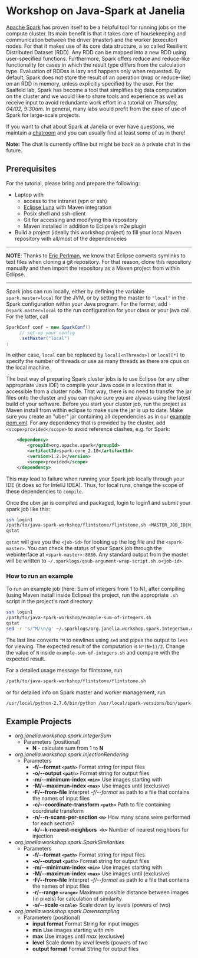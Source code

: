# Workshop on Java-Spark at Janelia

[Apache Spark](https://spark.apache.org/) has proven itself to be a helpful tool for running jobs on the 
compute cluster.  Its main benefit is that it takes care of housekeeping and communication between the driver (master)
and the worker (executor) nodes.  For that it makes use of its core data structure, a so called Resilient Distributed 
Dataset (RDD). Any RDD can be mapped into a new RDD using user-specified functions.  Furthermore, Spark offers reduce
and reduce-like functionality for cases in which the result type differs from the calculation type.  Evaluation of RDDss
is lazy and happens only when requested. By default, Spark does not store the result of an operation (map or reduce-like)
on an RDD in memory, unless explicitly specified by the user.  For the Saalfeld lab, Spark has become a tool that
simplifies big data computation on the cluster and we would like to share tools and experience as well as receive
input to avoid redundante work effort in a tutorial on *Thursday, 04/02, 9:30am*.  In general, many labs would profit 
from the ease of use of Spark for large-scale projects.

If you want to chat about Spark at Janelia or ever have questions, we maintain a [chatroom](https://gitter.im/freeman-lab/spark-janelia) and you can usually find at least some of us in there!

**Note:** The chat is currently offline but might be back as a private chat in the future.

## Prerequisites

For the tutorial, please bring and prepare the following:
 - Laptop with
    - access to the intranet (vpn or ssh)
    - [Eclipse Luna](https://www.eclipse.org/downloads/packages/eclipse-ide-java-developers/lunasr2) with Maven integration
    - Posix shell and ssh-client
    - Git for accessing and modifying this repository
    - Maven installed in addition to Eclipse's m2e plugin
 - Build a project (ideally this workshop project) to fill your local Maven repository with all/most of the dependenceies

***
**NOTE**: Thanks to [Eric Perlman](https://github.com/perlman), we know that Eclipse converts symlinks to text
files when cloning a git repository. For that reason, clone this repository manually and then import the repository
as a Maven project from within Eclipse.
***

Spark jobs can run locally, either by defining the variable `spark.master=local` for the JVM, or by setting the
master to `"local"` in the Spark configuration within your Java program.  For the former, add `-Dspark.master=local`
to the run configuration for your class or your java call.  For the latter, call
```Java
SparkConf conf = new SparkConf()
     // set-up your config
     .setMaster("local")
;
```
In either case, `local` can be replaced by `local[<nThreads>]` or `local[*]` to specify the number of threads or use as
many threads as there are cpus on the local machine.

The best way of preparing Spark cluster jobs is to use Eclipse (or any  other appropriate Java IDE) to compile your
Java code in a location that is accessible from a cluster node.  That way, there is no need to transfer the jar files
onto the cluster and you can make sure you are alywas using the latest build of your software.  Before you start your
cluster job, run the project as Maven install from within eclipse to make sure the jar is up to date.  Make sure you
create an "uber" jar containing all dependencies as in our
[example pom.xml](https://github.com/saalfeldlab/java-spark-workshop/blob/master/pom.xml#L49-87). For any dependency
that is provided by the cluster, add `<scope>provided</scope>` to avoid reference clashes, e.g. for Spark:
```XML
  	<dependency>
  		<groupId>org.apache.spark</groupId>
  		<artifactId>spark-core_2.10</artifactId>
  		<version>1.2.1</version>
  		<scope>provided</scope>
  	</dependency>
```
This may lead to failure when running your Spark job locally through your IDE (it does so for IntellJ IDEA). Thus, for
local runs, change the scope of these dependencies to `compile`.

Once the uber jar is compiled and packaged, login to login1 and submit your spark job like this:
```bash
ssh login1
/path/to/java-spark-workshop/flintstone/flintstone.sh <MASTER_JOB_ID|N_NODES> /path/to/jar <class.to.be.Used> <ARGV>
qstat
```
`qstat` will give you the `<job-id>` for looking up the log file and the `<spark-master>`.  You can check the
status of your Spark job through the webinterface at `<spark-master>:8080`. Any standard output from the master
will be written to `~/.sparklogs/qsub-argument-wrap-script.sh.o<job-id>`.

### How to run an example
To run an example job (here: Sum of integers from 1 to N), after compiling (using Maven install inside Eclipse) the
project, run the appropriate `.sh` script in the project's root directory:
```bash
ssh login1
/path/to/java-spark-workshop/example-sum-of-integers.sh
qstat
sed -r 's/^M/\n/g' ~/.sparklogs/org.janelia.workshop.spark.IntegerSum.o<job-id> | less
```
The last line converts `^M` to newlines using `sed` and pipes the output to `less` for viewing. The expected result
of the computation is `N*(N+1)/2`. Change the value of `N` inside `example-sum-of-integers.sh` and compare with the
expected result.

For a detailed usage message for flintstone, run
```bash
/path/to/java-spark-workshop/flintstone/flintstone.sh
```
or for detailed info on Spark master and worker management, run
```bash
/usr/local/python-2.7.6/bin/python /usr/local/spark-versions/bin/spark-deploy.py -h
```

## Example Projects
 - *org.janelia.workshop.spark.IntegerSum*
   - Parameters (positional)
     - **N** - calculate sum from 1 to **N**
 - *org.janelia.workshop.spark.InjectionRendering*
   - Parameters
     - **-f/--format `<path>`** Format string for input files
     - **-o/--output `<path>`** Format string for output files
     - **-m/--minimum-index `<min>`** Use images starting with <min>
     - **-M/--maximun-index `<max>`** Use images until <max> (exclusive)
     - **-F/--from-file** Interpret *-f/--format* as path to a file that contains the names of input files
     - **-c/--coordinate-transform `<path>`** Path to file containing coordinate transform
     - **-n/--n-scans-per-section `<n>`** How many scans were performed for each section?
     - **-k/--k-nearest-neighbors` <k>`** Number of nearest neighbors for injection
 - *org.janelia.workshop.spark.SparkSimilarities*
   - Parameters
     - **-f/--format `<path>`** Format string for input files
     - **-o/--output `<path>`** Format string for output files
     - **-m/--minimum-index `<min>`** Use images starting with <min>
     - **-M/--maximun-index `<max>`** Use images until <max> (exclusive)
     - **-F/--from-file** Interpret *-f/--format* as path to a file that contains the names of input files
     - **-r/--range `<range>`** Maximum possible distance between images (in pixels) for calculation of similarity
     - **-s/--scale `<scale>`** Scale down by <scale> levels (powers of two)
 - *org.janelia.workshop.spark.Downsampling*
   - Parameters (positional)
     - **input format** Format String for input images
     - **min** Use images starting with *min*
     - **max** Use images until *max* (exclusive)
     - **level** Scale down by *level* levels (powers of two
     - **output format** Format String for output files
